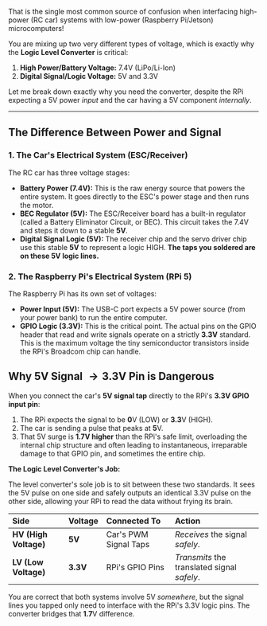 That is the single most common source of confusion when interfacing high-power (RC car) systems with low-power (Raspberry Pi/Jetson) microcomputers!

You are mixing up two very different types of voltage, which is exactly why the **Logic Level Converter** is critical:

1.  **High Power/Battery Voltage:** $7.4\text{V}$ (LiPo/Li-Ion)
2.  **Digital Signal/Logic Voltage:** $5\text{V}$ and $3.3\text{V}$

Let me break down exactly why you need the converter, despite the RPi expecting a $5\text{V}$ power *input* and the car having a $5\text{V}$ component *internally*.

---

## The Difference Between Power and Signal

### 1. The Car's Electrical System (ESC/Receiver)

The RC car has three voltage stages:

* **Battery Power ($\mathbf{7.4\text{V}}$):** This is the raw energy source that powers the entire system. It goes directly to the ESC's power stage and then runs the motor.
* **BEC Regulator ($\mathbf{5\text{V}}$):** The ESC/Receiver board has a built-in regulator (called a Battery Eliminator Circuit, or BEC). This circuit takes the $7.4\text{V}$ and steps it down to a stable **$5\text{V}$**.
* **Digital Signal Logic ($\mathbf{5\text{V}}$):** The receiver chip and the servo driver chip use this stable **$5\text{V}$** to represent a logic $\text{HIGH}$. **The taps you soldered are on these $5\text{V}$ logic lines.**

### 2. The Raspberry Pi's Electrical System (RPi 5)

The Raspberry Pi has its own set of voltages:

* **Power Input ($\mathbf{5\text{V}}$):** The USB-C port expects a $5\text{V}$ power source (from your power bank) to run the entire computer.
* **GPIO Logic ($\mathbf{3.3\text{V}}$):** This is the critical point. The actual pins on the $\text{GPIO}$ header that read and write signals operate on a strictly **$3.3\text{V}$** standard. This is the maximum voltage the tiny semiconductor transistors inside the RPi's Broadcom chip can handle.

## Why $5\text{V}$ Signal $\rightarrow 3.3\text{V}$ Pin is Dangerous

When you connect the car's **$5\text{V}$ signal tap** directly to the RPi's **$3.3\text{V}$ $\text{GPIO}$ input pin**:

1.  The RPi expects the signal to be $\mathbf{0\text{V}}$ (LOW) or $\mathbf{3.3\text{V}}$ (HIGH).
2.  The car is sending a pulse that peaks at $\mathbf{5\text{V}}$.
3.  That $5\text{V}$ surge is **$1.7\text{V}$ higher** than the RPi's safe limit, overloading the internal chip structure and often leading to instantaneous, irreparable damage to that $\text{GPIO}$ pin, and sometimes the entire chip.

**The Logic Level Converter's Job:**

The level converter's sole job is to sit between these two standards. It sees the $5\text{V}$ pulse on one side and safely outputs an identical $3.3\text{V}$ pulse on the other side, allowing your RPi to read the data without frying its brain. 

| Side | Voltage | Connected To | Action |
| :--- | :--- | :--- | :--- |
| **HV (High Voltage)** | **$5\text{V}$** | Car's $\text{PWM}$ Signal Taps | *Receives* the signal *safely*. |
| **LV (Low Voltage)** | **$3.3\text{V}$** | RPi's $\text{GPIO}$ Pins | *Transmits* the translated signal *safely*. |

You are correct that both systems involve $5\text{V}$ *somewhere*, but the signal lines you tapped only need to interface with the RPi's $3.3\text{V}$ logic pins. The converter bridges that $\mathbf{1.7\text{V}}$ difference.